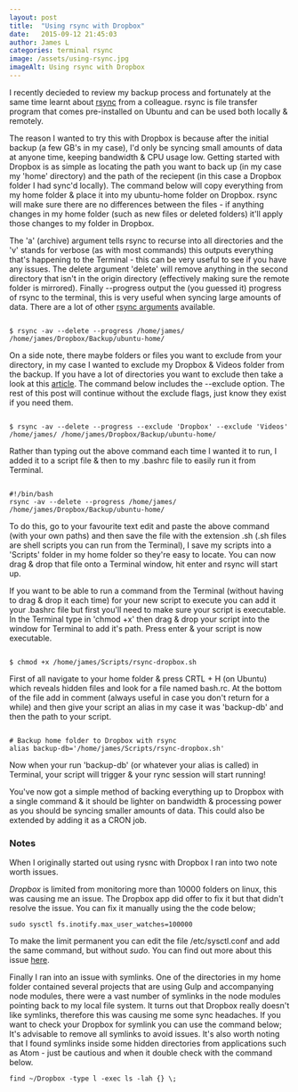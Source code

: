 ```yaml
---
layout: post
title:  "Using rsync with Dropbox"
date:   2015-09-12 21:45:03
author: James L
categories: terminal rsync
image: /assets/using-rsync.jpg
imageAlt: Using rsync with Dropbox
---
```


I recently decieded to review my backup process and fortunately at the same time learnt about [rsync](http://linux.die.net/man/1/rsync) from a colleague. rsync is file transfer program that comes pre-installed on Ubuntu and can be used both locally & remotely.

The reason I wanted to try this with Dropbox is because after the initial backup (a few GB's in my case), I'd only be syncing small amounts of data at anyone time, keeping bandwidth & CPU usage low. Getting started with Dropbox is as simple as locating the path you want to back up (in my case my 'home' directory) and the path of the reciepent (in this case a Dropbox folder I had sync'd locally). The command below will copy everything from my home folder & place it into my ubuntu-home folder on Dropbox. rsync will make sure there are no differences between the files - if anything changes in my home folder (such as new files or deleted folders) it'll apply those changes to my folder in Dropbox.

The 'a' (archive) argument tells rsync to recurse into all directories and the 'v' stands for verbose (as with most commands) this outputs everything that's happening to the Terminal - this can be very useful to see if you have any issues. The delete argument 'delete' will remove anything in the second directory that isn't in the origin directory (effectively making sure the remote folder is mirrored). Finally --progress output the (you guessed it) progress of rsync to the terminal, this is very useful when syncing large amounts of data. There are a lot of other [rsync arguments](http://www.evbackup.com/support-commonly-used-rsync-arguments/) available.

<pre><code class="language-bash">
$ rsync -av --delete --progress /home/james/ /home/james/Dropbox/Backup/ubuntu-home/
</code></pre>

On a side note, there maybe folders or files you want to exclude from your directory, in my case I wanted to exclude my Dropbox & Videos folder from the backup. If you have a lot of directories you want to exclude then take a look at this [article](http://articles.slicehost.com/2007/10/10/rsync-exclude-files-and-folders). The command below includes the --exclude option. The rest of this post will continue without the exclude flags, just know they exist if you need them.

<pre><code class="language-bash">
$ rsync -av --delete --progress --exclude 'Dropbox' --exclude 'Videos' /home/james/ /home/james/Dropbox/Backup/ubuntu-home/
</code></pre>

Rather than typing out the above command each time I wanted it to run, I added it to a script file & then to my .bashrc file to easily run it from Terminal.

<pre><code class="language-bash">
#!/bin/bash
rsync -av --delete --progress /home/james/ /home/james/Dropbox/Backup/ubuntu-home/
</code></pre>

To do this, go to your favourite text edit and paste the above command (with your own paths) and then save the file with the extension .sh (.sh files are shell scripts you can run from the Terminal), I save my scripts into a 'Scripts' folder in my home folder so they're easy to locate. You can now drag & drop that file onto a Terminal window, hit enter and rsync will start up.

If you want to be able to run a command from the Terminal (without having to drag & drop it each time) for your new script to execute you can add it your .bashrc file but first you'll need to make sure your script is executable. In the Terminal type in 'chmod +x' then drag & drop your script into the window for Terminal to add it's path. Press enter & your script is now executable.

<pre><code class="language-bash">
$ chmod +x /home/james/Scripts/rsync-dropbox.sh
</code></pre>

First of all navigate to your home folder & press CRTL + H (on Ubuntu) which reveals hidden files and look for a file named bash.rc. At the bottom of the file add in comment (always useful in case you don't return for a while) and then give your script an alias in my case it was 'backup-db' and then the path to your script.

<pre><code class="language-bash">
# Backup home folder to Dropbox with rsync
alias backup-db='/home/james/Scripts/rsync-dropbox.sh'
</code></pre>

Now when your run 'backup-db' (or whatever your alias is called) in Terminal, your script will trigger & your rync session will start running!

You've now got a simple method of backing everything up to Dropbox with a single command & it should be lighter on bandwidth & processing power as you should be syncing smaller amounts of data. This could also be extended by adding it as a CRON job.

### Notes
When I originally started out using rysnc with Dropbox I ran into two note worth issues.

*Dropbox* is limited from monitoring more than 10000 folders on linux, this was causing me an issue. The Dropbox app did offer to fix it but that didn't resolve the issue. You can fix it manually using the the code below;

<pre><code class="language-bash">sudo sysctl fs.inotify.max_user_watches=100000</code></pre>

To make the limit permanent you can edit the file /etc/sysctl.conf and add the same command, but without _sudo_. You can find out more about this issue [here](https://www.dropbox.com/help/145).

Finally I ran into an issue with symlinks. One of the directories in my home folder contained several projects that are using Gulp and accompanying node modules, there were a vast number of symlinks in the node modules pointing back to my local file system. It turns out that Dropbox really doesn't like symlinks, therefore this was causing me some sync headaches. If you want to check your Dropbox for symlink you can use the command below; It's advisable to remove all symlinks to avoid issues. It's also worth noting that I found symlinks inside some hidden directories from applications such as Atom - just be cautious and when it double check with the command below.

<pre><code class="language-bash">find ~/Dropbox -type l -exec ls -lah {} \;</code></pre>
